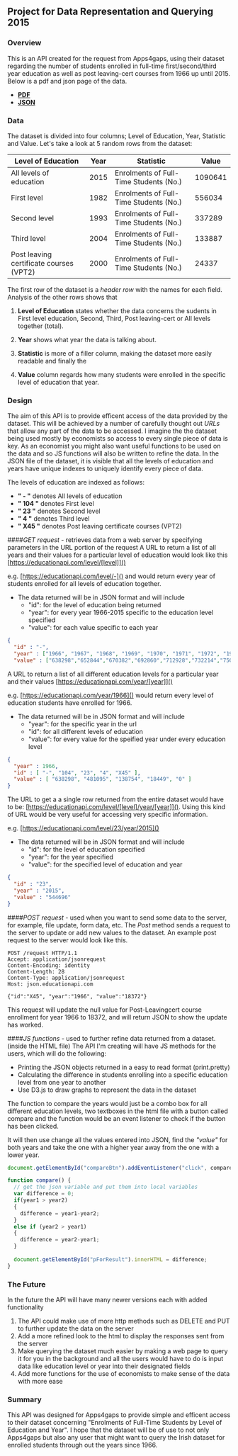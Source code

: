 ## Project for Data Representation and Querying 2015
### Overview
This is an API created for the request from Apps4gaps, using their dataset regarding the number of students enrolled in full-time first/second/third year education as well as post leaving-cert courses from 1966 up until 2015. Below is a pdf and json page of the data.

- **[PDF](http://www.cso.ie/webserviceclient/JSON-stattotable.aspx?tableid=EDA37)**
- **[JSON](http://www.cso.ie/StatbankServices/StatbankServices.svc/jsonservice/responseinstance/EDA37)**


### Data
The dataset is divided into four columns; Level of Education, Year, Statistic and Value. Let's take a look at 5 random rows from the dataset:

Level of Education | Year | Statistic | Value
-------------------|------|-----------|------ 
All levels of education | 2015 | Enrolments of Full-Time Students (No.) | 1090641
First level | 1982 | Enrolments of Full-Time Students (No.) | 556034
Second level | 1993 | Enrolments of Full-Time Students (No.) | 337289
Third level | 2004 | Enrolments of Full-Time Students (No.) | 133887
Post leaving certificate courses (VPT2) | 2000 | Enrolments of Full-Time Students (No.) | 24337


The first row of the dataset is a *header row* with the names for each field. Analysis of the other rows shows that

1. **Level of Education** states whether the data concerns the sudents in First level education, Second, Third, Post leaving-cert or All levels together (total).

1. **Year** shows what year the data is talking about. 

1. **Statistic** is more of a filler column, making the dataset more easily readable and finally the 

1. **Value** column regards how many students were enrolled in the specific level of education that year.


### Design
The aim of this API is to provide efficent access of the data provided by the dataset. This will be achieved by a number of carefully thought out *URLs* that allow any part of the data to be accessed. I imagine the the dataset being used mostly by economists so access to every single piece of data is key. As an economist you might also want useful functions to be used on the data and so JS functions will also be written to refine the data. In the JSON file of the dataset, it is visible that all the levels of education and years have unique indexes to uniquely identify every piece of data.


The levels of education are indexed as follows:
- **" - "** denotes All levels of education
- **" 104 "** denotes First level
- **" 23 "** denotes Second level
- **" 4 "** denotes Third level
- **" X45 "** denotes Post leaving certificate courses (VPT2)


####*GET request* - retrieves data from a web server by specifying parameters in the URL portion of the request
A URL to return a list of all years and their values for a particular level of education would look like this [https://educationapi.com/level/[level]]()

e.g. [https://educationapi.com/level/-]() and would return every year of students enrolled for all levels of education together.

* The data returned will be in JSON format and will include
  - "id":  for the level of education being returned
  - "year": for every year 1966-2015 specific to the education level specified
  - "value": for each value specific to each year
```json
{
  "id" : "-",
  "year" : ["1966", "1967", "1968", "1969", "1970", "1971", "1972", "1973", "1974", "1975", "1976", "1977", "1978"...],
  "value" : ["638298","652844","670382","692860","712928","732214","750979","768789","786541","803503","828019","848025"...]
```


A URL to return a list of all different education levels for a particular year and their values [https://educationapi.com/year/[year]]()

e.g. [https://educationapi.com/year/1966]() would return every level of education students have enrolled for 1966.

* The data returned will be in JSON format and will include
  - "year": for the specific year in the url
  - "id": for all different levels of education
  - "value": for every value for the speified year under every education level
```json
{
  "year" : 1966,
  "id" : [ "-", "104", "23", "4", "X45" ],
  "value" : [ "638298", "481095", "138754", "18449", "0" ]
}
```


The URL to get a a single row returned from the entire dataset would have to be:
[https://educationapi.com/level/[level]/year/[year]](). Using this kind of URL would be very useful for accessing very specific information.

e.g. [https://educationapi.com/level/23/year/2015]() 

* The data returned will be in JSON format and will include
  - "id":  for the level of education specified
  - "year": for the year specified
  - "value": for the specified level of education and year
```json
{
  "id" : "23",
  "year" : "2015",
  "value" : "544696"
}
```


####*POST request* - used when you want to send some data to the server, for example, file update, form data, etc.
The *Post* method sends a request to the server to update or add new values to the dataset.
An example post request to the server would look like this.
```http
POST /request HTTP/1.1
Accept: application/jsonrequest
Content-Encoding: identity
Content-Length: 28
Content-Type: application/jsonrequest
Host: json.educationapi.com

{"id":"X45", "year":"1966", "value":"18372"}
```
This request will update the null value for Post-Leavingcert course enrollment for year 1966 to 18372, and will return JSON to show the update has worked.


####*JS functions* - used to further refine data returned from a dataset. (inside the HTML file)
The API I'm creating will have JS methods for the users, which will do the following:
* Printing the JSON objects returned in a easy to read format (print.pretty)
* Calculating the difference in students enrolling into a specific education level from one year to another
* Use D3.js to draw graphs to represent the data in the dataset

The function to compare the years would just be a combo box for all different education levels, two textboxes in the html file with a button called compare and the function would be an event listener to check if the button has been clicked.

It will then use change all the values entered into JSON, find the *"value"* for both years and take the one with a higher year away from the one with a lower year.

```js
document.getElementById("compareBtn").addEventListener("click", compare);

function compare() {
  // get the json variable and put them into local variables
  var difference = 0;
  if(year1 > year2)
  {
    difference = year1-year2;
  }
  else if (year2 > year1)
  {
    difference = year2-year1;
  }
  
  document.getElementById("pForResult").innerHTML = difference;
}
```


### The Future
In the future the API will have many newer versions each with added functionality 
1. The API could make use of more http methods such as DELETE and PUT to further update the data on the server
2. Add a more refined look to the html to display the responses sent from the server
3. Make querying the dataset much easier by making a web page to query it for you in the background and all the users would have to do is input data like education level or year into their designated fields
4. Add more functions for the use of economists to make sense of the data with more ease


### Summary
This API was designed for Apps4gaps to provide simple and efficent access to their dataset concerning "Enrolments of Full-Time Students by Level of Education and Year". I hope that the dataset will be of use to not only Apps4gaps but also any user that might want to query the Irish dataset for enrolled students through out the years since 1966.
